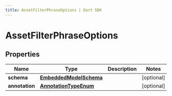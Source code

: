 ```yaml
---
title: AssetFilterPhraseOptions | Dart SDK
---
```


# AssetFilterPhraseOptions

## Properties
Name | Type | Description | Notes
------------ | ------------- | ------------- | -------------
**schema** | [**EmbeddedModelSchema**](EmbeddedModelSchema) |  | [optional] 
**annotation** | [**AnnotationTypeEnum**](AnnotationTypeEnum) |  | [optional] 


